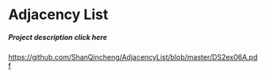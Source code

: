 # Adjacency List

##### Project description click here
https://github.com/ShanQincheng/AdjacencyList/blob/master/DS2ex06A.pdf
